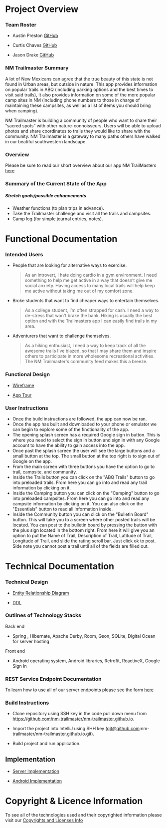 # Project Overview

### Team Roster
 
 * Austin Preston [GitHub](https://github.com/apreston26)
 
 * Curtis Chaves [GitHub](https://github.com/Curtis19-99?tab=repositories)
 
 * Jason Drake [GitHub](https://github.com/jdrake16)

### NM Trailmaster Summary 

A lot of New Mexicans can agree that the true beauty of this state is not found in Urban areas, but outside in nature. 
This app provides information on popular trails in ABQ (including parking options and the best times to visit said trails), It also provides information on some of the more popular camp sites in NM (including phone numbers to those in charge of maintaining these campsites, as well as a list of items you should bring when camping). 

NM Trailmaster is building a community of people who want to share their “sacred spots” with other nature-connoisseurs. Users will be able to upload photos and share coordinates to trails they would like to share with the community. NM Trailmaster is a gateway to many paths others have walked in our beatiful southwestern landscape.

### Overview 

Please be sure to read our short overview about our app NM TrailMasters [here]()

### Summary of the Current State of the App

##### Stretch goals/possible enhancements
      
 * Weather functions (to plan trips in advance).
 * Take the Trailmaster challenge and visit all the trails and campsites.
 * Camp log (for simple journal entries, notes).

# Functional Documentation

### Intended Users

* People that are looking for alternative ways to exercise.
	> As an introvert, I hate doing cardio in a gym environment. I need something to help me get active in a way that doesn’t give me social anxiety. Having access to many local trails will help keep me active without taking me out of my comfort zone.
* Broke students that want to find cheaper ways to entertain themselves.
	> As a college student, I’m often strapped for cash. I need a way to de-stress that won't brake the bank. Hiking is usually the best option and with the Trailmasters app I can easily find trails in my area.
* Adventurers that want to challenge themselves.
	> As a hiking enthusiast, I need a way to keep track of all the awesome trails I’ve blazed, so that I may share them and inspire others to participate in more wholesome recreational activities. The NM Trailmaster's community feed makes this a breeze.
 
### Functional Design 
 
 * [Wireframe](docs/wireframe.md)
 
 * [App Tour]()
 
### User Instructions

* Once the build instructions are followed, the app can now be ran.
* Once the app has built and downloaded to your phone or emulator we can begin to explore some of the finctionality of the app.
* The opening splash screen has a required Google sign in button. This is where you need to select the sign in button and sign in with any Google account to have the ability to gain access into the app.
* Once past the splash screen the user will see the large buttons and a small button at the top. The small button at the top right is to sign out of Google on the app.
* From the main screen with three buttons you have the option to go to trail, campsite, and community.
* Inside the Trails button you can click on the "ABQ Trails" button to go into preloaded trails. From here you can go into and read any trail information by clicking on it.
* Inside the Camping button you can click on the "Camping" button to go into preloaded campsites. From here you can go into and read any campsite information by clicking on it. You can also click on the "Essentials" button to read all information inside.
* Inside the Community button you can click on the "Bulletin Board" button. This will take you to a screen where other posted trails will be located. You can post to the bulletin board by pressing the button with the plus sign located in the bottom right. From here it will give you an option to put the Name of Trail, Description of Trail, Latitude of Trail, Longitude of Trail, and slide the rating scroll bar. Just click ok to post. Side note you cannot post a trail until all of the fields are filled out.

# Technical Documentation 

### Technical Design 

* [Entity Relationship Diagram](docs/erd.md)

* [DDL](https://github.com/nm-trailmaster/trailmaster-service/blob/master/docs/ddl.md)

### Outlines of Technology Stacks

Back end 

* Spring , Hibernate, Apache Derby, Room, Gson, SQLite, Digital Ocean for server hosting

Front end

* Android operating system, Android libraries, Retrofit, ReactiveX, Google Sign In
 
### REST Service Endpoint Documentation 

To learn how to use all of our server endpoints please see the form [here](docs/endpoints.md)

### Build Instructions

* Clone repository using SSH key in the code pull down menu from https://github.com/nm-trailmaster/nm-trailmaster.github.io.

* Import the project into IntelliJ using SHH key (git@github.com:nm-trailmaster/nm-trailmaster.github.io.git).

* Build project and run application.

## Implementation 

* [Server Implementation](https://github.com/nm-trailmaster/trailmaster-service/tree/master/src/main/java/edu/cnm/deepdive/trailmasterservice)

* [Android Implementation](https://github.com/nm-trailmaster/nm-trailmaster-app/tree/master/app/src/main/java/edu/cnm/deepdive/trailmaster)

# Copyright & Licence Information 
 
 To see all of the technologies used and their copyrighted information please visit our [Copyrights and Licenses Info](docs/copyrightsAndLicenses.md)
